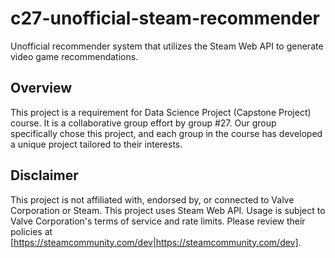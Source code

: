 # c27-unofficial-steam-recommender
Unofficial recommender system that utilizes the Steam Web API to generate video game recommendations.

## Overview
This project is a requirement for Data Science Project (Capstone Project) course. It is a collaborative group effort by group #27. Our group specifically chose this project, and each group in the course has developed a unique project tailored to their interests.

## Disclaimer
This project is not affiliated with, endorsed by, or connected to Valve Corporation or Steam. This project uses Steam Web API. Usage is subject to Valve Corporation's terms of service and rate limits. Please review their policies at [https://steamcommunity.com/dev|https://steamcommunity.com/dev].
